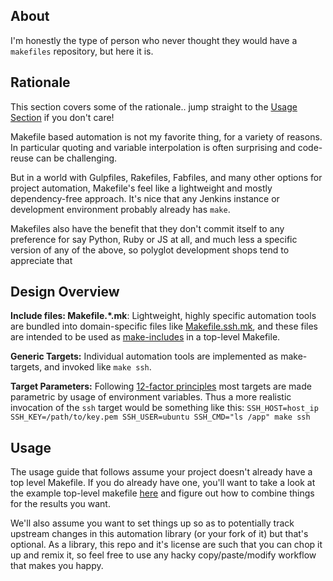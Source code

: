 ## About

I'm honestly the type of person who never thought they would have a `makefiles` repository, but here it is.  

## Rationale

This section covers some of the rationale.. jump straight to the [Usage Section](#usage) if you don't care!

Makefile based automation is not my favorite thing, for a variety of reasons.  In particular quoting and variable interpolation is often surprising and code-reuse can be challenging.  

But in a world with Gulpfiles, Rakefiles, Fabfiles, and many other options for project automation, Makefile's feel like a lightweight and mostly dependency-free approach.  It's nice that any Jenkins instance or development environment probably already has `make`.  

Makefiles also have the benefit that they don't commit itself to any preference for say Python, Ruby or JS at all, and much less a specific version of any of the above, so polyglot development shops tend to appreciate that

## Design Overview

**Include files: Makefile.*.mk**:  Lightweight, highly specific automation tools are bundled into domain-specific files like [Makefile.ssh.mk](Makefile.ssh.mk), and these files are intended to be used as [make-includes]([include](https://www.gnu.org/software/make/manual/html_node/Include.html)) in a top-level Makefile.  

**Generic Targets:**  Individual automation tools are implemented as make-targets, and invoked like `make ssh`.  

**Target Parameters:** Following [12-factor principles](https://12factor.net/config) most targets are made parametric by usage of environment variables.  Thus a more realistic invocation of the `ssh` target would be something like this:  `SSH_HOST=host_ip SSH_KEY=/path/to/key.pem SSH_USER=ubuntu SSH_CMD="ls /app" make ssh`

## Usage

The usage guide that follows assume your project doesn't already have a top level Makefile.  If you do already have one, you'll want to take a look at the example top-level makefile [here](Makefile.toplevel-template.mk) and figure out how to combine things for the results you want.

We'll also assume you want to set things up so as to potentially track upstream changes in this automation library (or your fork of it) but that's optional.  As a library, this repo and it's license are such that you can chop it up and remix it, so feel free to use any hacky copy/paste/modify workflow that makes you happy.
